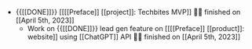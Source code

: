 - {{[[DONE]]}}  [[[[Preface]] [[project]]: Techbites MVP]] 👏🏼 finished on [[April 5th, 2023]]
    - Work on {{[[DONE]]}} lead gen feature on [[[[Preface]] [[product]]: website]] using [[ChatGPT]] API 👏🏼 finished on [[April 5th, 2023]]
